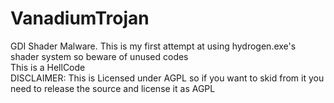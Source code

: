 # VanadiumTrojan
GDI Shader Malware. This is my first attempt at using hydrogen.exe's shader system so beware of unused codes
<br>
This is a HellCode
<br>
DISCLAIMER: This is Licensed under AGPL so if you want to skid from it you need to release the source and license it as AGPL
